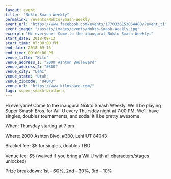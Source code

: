 ```yaml
---
layout: event
title:  "Nokto Smash Weekly"
permalink: /events/Nokto-Smash-Weekly
event_url: "https://www.facebook.com/events/1770336153064400/?event_time_id=1770336193064396"
event_image: "/assets/images/events/Nokto-Smash-Weekly.jpg"
excerpt: "Hi everyone! Come to the inaugural Nokto Smash Weekly."
start_date: 2018-09-13
start_time: 07:00:00 PM
end_date: 2018-09-13
end_time: 09:00:00 PM
venue_title: "Kiln"
venue_address_1: "2000 Ashton Boulevard"
venue_address_2: "#300"
venue_city: "Lehi"
venue_state: "Utah"
venue_zipcode: "84043"
venue_url: "https://www.kilnspace.com/"
tags: super-smash-brothers
---
```


Hi everyone! Come to the inaugural Nokto Smash Weekly. We'll be playing Super Smash Bros. for Wii U every Thursday night at 7:00 PM. We'll have singles, doubles tournaments, and soda. It'll be pretty awesome. 

When: Thursday starting at 7 pm

Where: 2000 Ashton Blvd. #300, Lehi UT 84043

Bracket fee: $5 for singles, doubles TBD

Venue fee: $5 (waived if you bring a Wii U with all characters/stages unlocked)

Prize breakdown: 1st – 60%, 2nd – 30%, 3rd – 10%